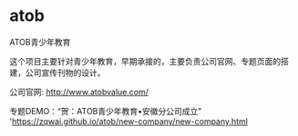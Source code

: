 # atob
ATOB青少年教育

这个项目主要针对青少年教育，早期承接的，主要负责公司官网、专题页面的搭建，公司宣传刊物的设计。

公司官网: http://www.atobvalue.com/

专题DEMO：“贺：ATOB青少年教育•安徽分公司成立”
'https://zqwai.github.io/atob/new-company/new-company.html
